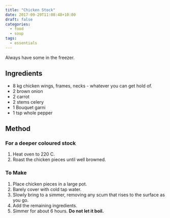 ```yaml
---
title: "Chicken Stock"
date: 2017-09-29T11:08:48+10:00
draft: false
categories: 
  - food
  - soup
tags:
  - essentials
---
```


Always have some in the freezer.

<!--more-->

## Ingredients

* 8 kg chicken wings, frames, necks - whatever you can get hold of.
* 2 brown onion
* 2 carrot
* 2 stems celery
* 1 Bouquet garni   
* 1 tsp whole pepper

## Method

### For a deeper coloured stock

1. Heat oven to 220 C.
1. Roast the chicken pieces until well browned.

### To Make

1. Place chicken pieces in a large pot.
1. Barely cover with cold tap water.
1. Slowly bring to a simmer, removing any scum that rises to the surface as you go.
1. Add the remaining ingredients.
1. Simmer for about 6 hours. **Do not let it boil.**




